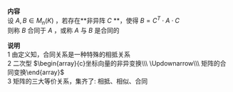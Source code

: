 **内容**    
设 $A,B\in M_n(K)$ ，若存在**非异阵 $C$ **，使得 $B=C^T\cdot A\cdot C$     
则称 $B$ 合同于 $A$ ，或称 $A$ 与 $B$ 是合同的    
    
**说明**    
1 由定义知，合同关系是一种特殊的相抵关系    
2 二次型 $\begin{array}{c}坐标向量的非异变换\\\ \Updownarrow\\\ 矩阵的合同变换\end{array}$     
3 矩阵的三大等价关系，集齐了: 相抵、相似、合同    
